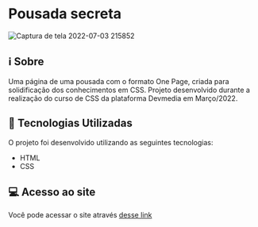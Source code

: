 # Pousada secreta

![Captura de tela 2022-07-03 215852](https://user-images.githubusercontent.com/94997593/177064467-a426bc84-689c-4997-8738-3dcc29a153f3.gif)


## :information_source: Sobre
Uma página de uma pousada com o formato One Page, criada para solidificação dos conhecimentos em CSS. Projeto desenvolvido durante a realização do curso de CSS da plataforma Devmedia em Março/2022.


## :rocket: Tecnologias Utilizadas 

O projeto foi desenvolvido utilizando as seguintes tecnologias:

- HTML
- CSS


## :computer: Acesso ao site

Você pode acessar o site através [desse link](http://padaria-plus.vercel.app/)
